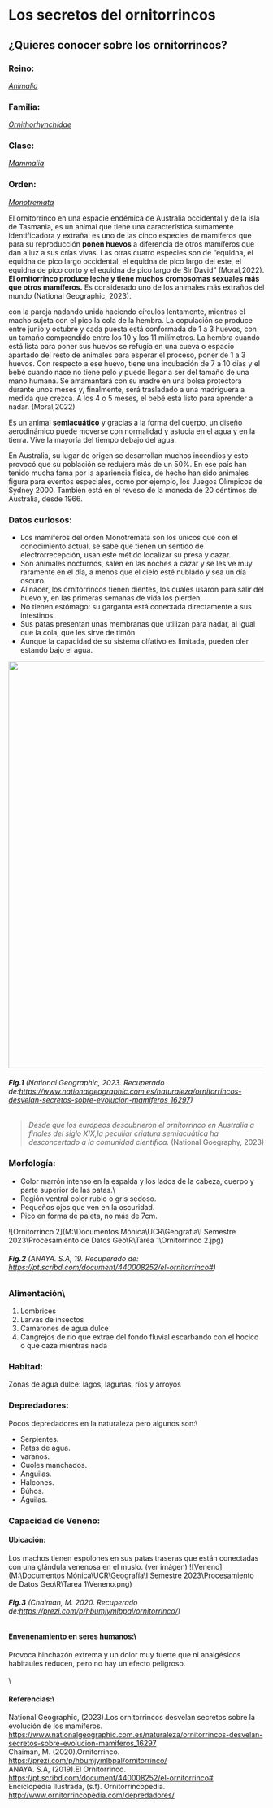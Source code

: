# __Los secretos del ornitorrincos__

## ¿Quieres conocer sobre los ornitorrincos?
### Reino:
[*Animalia*](https://es.wikipedia.org/wiki/Animalia)

### Familia:
[*Ornithorhynchidae*](https://es.wikipedia.org/wiki/Ornithorhynchidae)

### Clase:
[*Mammalia*](https://es.wikipedia.org/wiki/Mammalia)

### Orden:
[*Monotremata*](https://es.wikipedia.org/wiki/Monotremata)

El ornitorrinco en una espacie endémica de Australia occidental y de la isla de Tasmania, es un animal que tiene una característica sumamente identificadora y extraña: es uno de las cinco especies de mamíferos que para su reproducción **ponen huevos** a diferencia de otros mamíferos que dan a luz a sus crías vivas. Las otras cuatro especies son de “equidna, el equidna de pico largo occidental, el equidna de pico largo del este, el equidna de pico corto y el equidna de pico largo de Sir David” (Moral,2022). **El ornitorrinco produce leche y tiene muchos cromosomas sexuales más que otros mamíferos.** Es considerado uno de los animales más extraños del mundo (National Geographic, 2023).

con la pareja nadando unida haciendo círculos lentamente, mientras el macho sujeta con el pico la cola de la hembra. La copulación se produce entre junio y octubre y cada puesta está conformada de 1 a 3 huevos, con un tamaño comprendido entre los 10 y los 11 milímetros. La hembra cuando está lista para poner sus huevos se refugia en una cueva o espacio apartado del resto de animales para esperar el proceso, poner de 1 a 3 huevos. Con respecto a ese huevo, tiene una incubación de 7 a 10 días y el bebé cuando nace no tiene pelo y puede llegar a ser del tamaño de una mano humana. Se amamantará con su madre en una bolsa protectora durante unos meses y, finalmente, será trasladado a una madriguera a medida que crezca. A los 4 o 5 meses, el bebé está listo para aprender a nadar. (Moral,2022)

Es un animal **semiacuático** y gracias a la forma del cuerpo, un diseño aerodinámico puede moverse con normalidad y astucia en el agua y en la tierra. Vive la mayoría del tiempo debajo del agua.

En Australia, su lugar de origen se desarrollan muchos incendios y esto provocó que su población se redujera más de un 50%. En ese país han tenido mucha fama por la apariencia física, de hecho han sido animales figura para eventos especiales, como por ejemplo, los Juegos Olímpicos de Sydney 2000. También está en el reveso de la moneda de 20 céntimos de Australia, desde 1966.

### Datos curiosos:
- Los mamíferos del orden Monotremata son los únicos que con el conocimiento actual, se sabe que tienen un sentido de electrorrecepción, usan este métido localizar su presa y cazar.
- Son animales nocturnos, salen en las noches a cazar y se les ve muy raramente en el día, a menos que el cielo esté nublado y sea un día oscuro.
- Al nacer, los ornitorrincos tienen dientes, los cuales usaron para salir del huevo y, en las primeras semanas de vida los pierden.
- No tienen estómago: su garganta está conectada directamente a sus intestinos.
- Sus patas presentan unas membranas que utilizan para nadar, al igual que la cola, que les sirve de timón.
- Aunque la capacidad de su sistema olfativo es limitada, pueden oler estando bajo el agua.


<img src="https://www.nationalgeographic.com.es/medio/2021/02/02/el-ornitorrinco-es-una-de-las-criaturas-mas-raras-del-mundo-aunque-es-un-mamifero-pone-huevos-y-amamanta-a-sus-crias-pero-no-tienen-mamas_63ec063d_1280x917.jpg" width="800">

###### **Fig.1** (National Geographic, 2023. Recuperado de:https://www.nationalgeographic.com.es/naturaleza/ornitorrincos-desvelan-secretos-sobre-evolucion-mamiferos_16297)

>_Desde que los europeos descubrieron el ornitorrinco en Australia a finales del siglo XIX,la peculiar criatura semiacuática ha desconcertado a la comunidad científica._
> (National Goegraphy, 2023)

### Morfología:
- Color marrón intenso en la espalda y los lados de la cabeza, cuerpo y parte superior de las patas.\
- Región ventral color rubio o gris sedoso.
- Pequeños ojos que ven en la oscuridad.
- Pico en forma de paleta, no más de 7cm.


![Ornitorrinco 2](M:\Documentos Mónica\UCR\Geografía\I Semestre 2023\Procesamiento de Datos Geo\R\Tarea 1\Ornitorrinco 2.jpg)

###### **Fig.2** (ANAYA. S.A, 19. Recuperado de: https://pt.scribd.com/document/440008252/el-ornitorrinco#)

### Alimentación\
1. Lombrices 
2. Larvas de insectos 
3. Camarones de agua dulce
4. Cangrejos de río que extrae del fondo fluvial escarbando con el hocico o que caza mientras nada

### Habitad:
Zonas de agua dulce: lagos, lagunas, ríos y arroyos

### Depredadores:
Pocos depredadores en la naturaleza pero algunos son:\

- Serpientes.
- Ratas de agua.
- varanos.
- Cuoles manchados.
- Anguilas.
- Halcones.
- Búhos.
- Águilas.

### Capacidad de Veneno:
#### Ubicación:
Los machos tienen espolones en sus patas traseras que están conectadas con una glándula venenosa en el muslo. (ver imágen)
![Veneno](M:\Documentos Mónica\UCR\Geografía\I Semestre 2023\Procesamiento de Datos Geo\R\Tarea 1\Veneno.png)

###### **Fig.3** (Chaiman, M. 2020. Recuperado de:https://prezi.com/p/hbumjymlbpal/ornitorrinco/)

#### Envenenamiento en seres humanos:\
Provoca hinchazón extrema y un dolor muy fuerte que ni analgésicos habitaules reducen, pero no hay un efecto peligroso.
\
\
\

#### Referencias:\
National Geographic, (2023).Los ornitorrincos desvelan secretos sobre la evolución de los mamíferos. https://www.nationalgeographic.com.es/naturaleza/ornitorrincos-desvelan-secretos-sobre-evolucion-mamiferos_16297 \
Chaiman, M. (2020).Ornitorrinco. https://prezi.com/p/hbumjymlbpal/ornitorrinco/ \
ANAYA. S.A, (2019).El Ornitorrinco. https://pt.scribd.com/document/440008252/el-ornitorrinco# \
Enciclopedia Ilustrada, (s.f). Ornitorrincopedia. http://www.ornitorrincopedia.com/depredadores/ 
